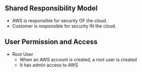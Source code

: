 ## Shared Responsibility Model

- AWS is responsible for security OF the cloud.
- Customer is responsible for security IN the cloud.

## User Permission and Access

- Root User
  - When an AWS account is created, a root user is created
  - It has admin access to AWS
